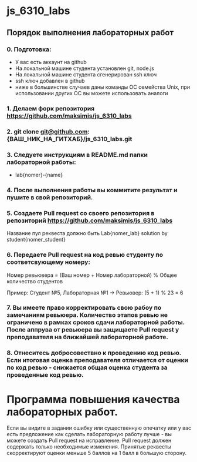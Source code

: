 # js_6310_labs

## Порядок выполнения лабораторных работ
### 0. Подготовка:
- У вас есть аккаунт на github
- На локальной машине студента установлен git, node.js
- На локальной машине студента сгенерирован ssh ключ
- ssh ключ добавлен в github
- ниже в большинстве случаев даны команды ОС семейства Unix, при использовании других ОС вы можете использовать аналоги
### 1. Делаем форк репозитория https://github.com/maksimis/js_6310_labs 
### 2. git clone git@github.com:{ВАШ_НИК_НА_ГИТХАБ}/js_6310_labs.git
### 3. Следуете инструкциям в README.md папки лабораторной работы:
- lab{nomer}-{name}
### 4. После выполнения работы вы коммитите результат и пушите в свой репозиторий. 
### 5. Создаете Pull request со своего репозитория в репозиторий https://github.com/maksimis/js_6310_labs 
Название пул реквеста должно быть Lab{nomer_lab} solution by student{nomer_student}
### 6. Передаете Pull request на код ревью студенту по соответсвующему номеру:

Номер ревьювера = (Ваш номер + Номер лабораторной) % Общее количество студентов

Пример: Студент №5, Лабораторная №1 → Ревьювер: (5 + 1) % 23 = 6
### 7. Вы имеете право корректировать свою рабоу по замечаниям ревьюера. Количество этапов ревью не ограничено в рамках сроков сдачи лабораторной работы. После аппрува от ревьюера вы защищаете Pull request у преподавателя на ближайшей лабораторной работе.

### 8. Отнеситесь добросовествно к проведению код ревью. Если итоговая оценка преподавателя отличается от оценки по код ревью - снижается общая оценка студента за проведенные код ревью.

# Программа повышения качества лабораторных работ. 
Если вы видите в задании ошибку или существенную опечатку или у вас есть предложение как сделать лабораторную работу лучше - вы можете создать Pull request на исправление. Pull request должен содержать только необходимые изменения. Принятые реквесты скорректируют оценки меньше 5 баллов на 1 балл в большую сторону.